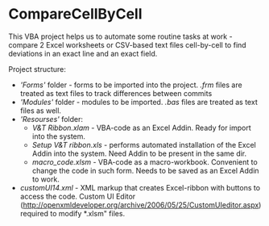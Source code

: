 # CompareCellByCell

This VBA project helps us to automate some routine tasks at work - compare 2 Excel worksheets or CSV-based text files cell-by-cell to find deviations in an exact line and an exact field.

Project structure:
- *'Forms'* folder - forms to be imported into the project. *.frm* files are treated as text files to track differences between commits
- *'Modules'* folder - modules to be imported. *.bas* files are treated as text files as well.
- *'Resourses'* folder:
   - *V&T Ribbon.xlam* - VBA-code as an Excel Addin. Ready for import into the system.
   - *Setup V&T ribbon.xls* - performs automated installation of the Excel Addin into the system. Need Addin to be present in the same dir.
   - *macro_code.xlsm* - VBA-code as a macro-workbook. Convenient to change the code in such form. Needs to be saved as an Excel Addin to work.
- *customUI14.xml* - XML markup that creates Excel-ribbon with buttons to access the code. Custom UI Editor (http://openxmldeveloper.org/archive/2006/05/25/CustomUIeditor.aspx) required to modify *.xlsm" files.
